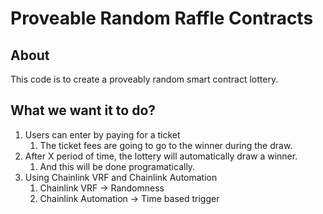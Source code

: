 # Proveable Random Raffle Contracts

## About

This code is to create a proveably random smart contract lottery.

## What we want it to do?

1. Users can enter by paying for a ticket
    1. The ticket fees are going to go to the winner during the draw.
2. After X period of time, the lottery will automatically draw a winner.
    1. And this will be done programatically.
3. Using Chainlink VRF and Chainlink Automation
    1. Chainlink VRF -> Randomness
    2. Chainlink Automation -> Time based trigger